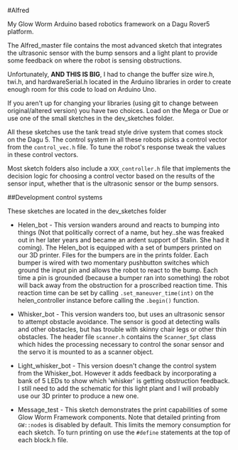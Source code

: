 #Alfred

My Glow Worm Arduino based robotics framework on a Dagu Rover5 
platform.

The Alfred_master file contains the most advanced sketch that 
integrates the ultrasonic sensor with the bump sensors and
a light plant to provide some feedback on where the robot is
sensing obstructions.

Unfortunately, **AND THIS IS BIG**, I had to change the buffer size
wire.h, twi.h, and hardwareSerial.h located in the Arduino libraries
in order to create enough room for this code to load on Arduino Uno.

If you aren't up for changing your libraries (using git to change 
between original/altered version) you have two choices.  Load on the 
Mega or Due or use one of the small sketches in the dev_sketches
folder.

All these sketches use the tank tread style drive system that comes
stock on the Dagu 5.  The control system in all these robots picks
a control vector from the `control_vec.h` file.  To tune the
robot's response tweak the values in these control vectors.

Most sketch folders also include a `XXX_controller.h` file that
implements the decision logic for choosing a control vector based
on the results of the sensor input, whether that is the ultrasonic
sensor or the bump sensors. 

##Development control systems

These sketches are located in the dev_sketches folder

 - Helen_bot - This version wanders around and reacts to bumping 
into things (Not that politically correct of a name, but hey..she
was freaked out in her later years and became an ardent support of 
Stalin.  She had it coming).  The Helen_bot is equipped with a set 
of bumpers printed on our 3D printer.  Files for the bumpers are 
in the prints folder.  Each bumper is wired with two momentary 
pushbutton switches which ground the input pin and allows the 
robot to react to the bump.  Each time a pin is grounded (because a 
bumper ran into something) the robot will back away from the
obstruction for a proscribed reaction time.  This reaction time can 
be set by calling `.set_maneuver_time(int)` on the helen_controller 
instance before calling the `.begin()` function.

- Whisker_bot - This version wanders too, but uses an ultrasonic 
sensor to attempt obstacle avoidance.  The sensor is good at detecting
walls and other obstacles, but has trouble with skinny chair legs
or other thin obstacles.  The header file `scanner.h` contains the
`Scanner_5pt` class which hides the processing necessary to 
control the sonar sensor and the servo it is mounted to as a scanner
object.

- Light_whisker_bot - This version doesn't change the control system
from the Whisker_bot.  However it adds feedback by incorporating a
bank of 5 LEDs to show which 'whisker' is getting obstruction 
feedback.  I still need to add the schematic for this light plant and
I will probably use our 3D printer to produce a new one.

- Message_test - This sketch demonstrates the print capabilities of
some Glow Worm Framework components.  Note that detailed printing 
from `GW::node`s is disabled by default.  This limits the memory
consumption for each sketch.  To turn printing on use the `#define`
statements at the top of each block.h file.

 
